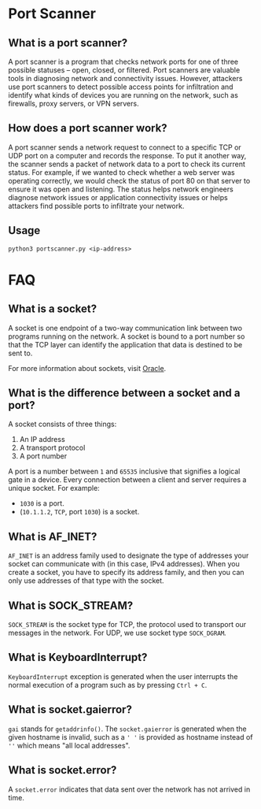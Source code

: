 # Port Scanner #

## What is a port scanner? ##

A port scanner is a program that checks network ports for one of three possible statuses – open, closed, or filtered. Port scanners are valuable tools in diagnosing network and connectivity issues. However, attackers use port scanners to detect possible access points for infiltration and identify what kinds of devices you are running on the network, such as firewalls, proxy servers, or VPN servers.

## How does a port scanner work? ##

A port scanner sends a network request to connect to a specific TCP or UDP port on a computer and records the response. To put it another way, the scanner sends a packet of network data to a port to check its current status. For example, if we wanted to check whether a web server was operating correctly, we would check the status of port 80 on that server to ensure it was open and listening. The status helps network engineers diagnose network issues or application connectivity issues or helps attackers find possible ports to infiltrate your network.

## Usage ##

```python3 portscanner.py <ip-address>```

# FAQ #

## What is a socket? ##

A socket is one endpoint of a two-way communication link between two programs running on the network. A socket is bound to a port number so that the TCP layer can identify the application that data is destined to be sent to.

For more information about sockets, visit [Oracle](https://docs.oracle.com/javase/tutorial/networking/sockets/definition.html).

## What is the difference between a socket and a port? ##

A socket consists of three things:

  1. An IP address
  2. A transport protocol
  3. A port number

A port is a number between `1` and `65535` inclusive that signifies a logical gate in a device. Every connection between a client and server requires a unique socket. For example:

  - `1030` is a port.
  - (`10.1.1.2`, `TCP`, port `1030`) is a socket.

## What is AF_INET? ##

`AF_INET` is an address family used to designate the type of addresses your socket can communicate with (in this case, IPv4 addresses). When you create a socket, you have to specify its address family, and then you can only use addresses of that type with the socket.

## What is SOCK_STREAM? ##

`SOCK_STREAM` is the socket type for TCP, the protocol used to transport our messages in the network. For UDP, we use socket type `SOCK_DGRAM`*.*

## What is KeyboardInterrupt? ##

`KeyboardInterrupt` exception is generated when the user interrupts the normal execution of a program such as by pressing `Ctrl + C`.

## What is socket.gaierror? ##

`gai` stands for `getaddrinfo()`. The `socket.gaierror` is generated when the given hostname is invalid, such as a `' '` is provided as hostname instead of `''` which means "all local addresses".

## What is socket.error? ##

A `socket.error` indicates that data sent over the network has not arrived in time.
